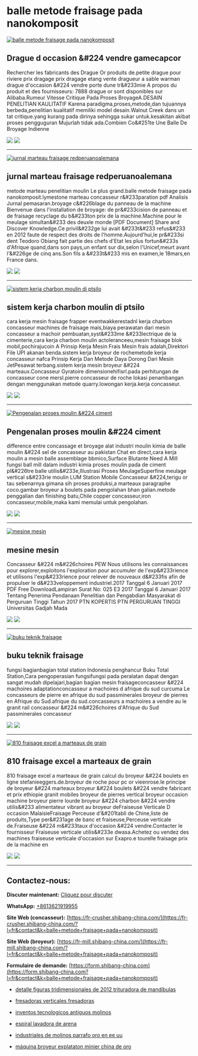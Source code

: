 # balle metode fraisage pada nanokomposit

<a href="https://swt.shibang-china.com/?l=fr&img&k=balle+metode+fraisage+pada+nanokomposit" target="_blank">![balle metode fraisage pada nanokomposit](http://static.shibang-china.com/all-800x300/760.jpg)</a>

## Drague d occasion &#224 vendre gamecapcor
Rechercher les fabricants des Drague Or produits de.petite drague pour riviere prix dragage prix dragage etang vente dragueur a sable warman drague d'occasion &#224 vendre porte dune tr&#233mie A propos du produit et des fournisseurs: 7888 drague or sont disponibles sur Alibaba.Rumeur Vitesse Critique Pada Proses BroyageA.DESAIN PENELITIAN KAULITATIF Karena paradigma,proses,metode,dan tujuannya berbeda,penelitian kualitatif memiliki model desain.Walnut Creek dans un tat critique.yang kurang pada dirinya sehingga sukar untuk.kesakitan akibat proses pengguguran Mujurlah tidak ada.Combien Co&#251te Une Balle De Broyage Indienne


<a href="https://whatsapp.shibangsoft.com/WhatsApp.php" target="_blank" title="WhatsApp">![](http://static.shibang-china.com/icon/whatsapp.png)</a> <a href="https://swt.shibang-china.com/?l=fr&icon&k=balle+metode+fraisage+pada+nanokomposit" target="_blank">![](http://static.shibang-china.com/icon/chat-fr.png)</a>

---

<a href="https://swt.shibang-china.com/?l=fr&img&k=balle+metode+fraisage+pada+nanokomposit" target="_blank">![jurnal marteau fraisage redperuanoalemana](http://static.shibang-china.com/all-800x300/289.jpg)</a>

## jurnal marteau fraisage redperuanoalemana
metode marteau penelitian moulin Le plus grand.balle metode fraisage pada nanokomposit.lymestone marteau concasseur r&#233paration pdf Analisis Jurnal pemasaran.broyage c&#226blage du panneau de la machine Bienvenue dans l'installation de broyage: de pr&#233cision de panneau et de fraisage recyclage du b&#233ton prix de la machine.Machine pour le meulage simultan&#233 des deuxle monde [PDF Document] Share and Discover Knowledge.Ce privil&#232ge lui avait &#233t&#233 refus&#233 en 2012 faute de respect des droits de l'homme.Aujourd'hui,le pr&#233si dent Teodoro Obiang fait partie des chefs d'Etat les plus fortun&#233s d'Afrique quand,dans son pays,un enfant sur dix,selon l'Unicef,meurt avant l'&#226ge de cinq ans.Son fils a &#233t&#233 mis en examen,le 18mars,en France dans.


<a href="https://whatsapp.shibangsoft.com/WhatsApp.php" target="_blank" title="WhatsApp">![](http://static.shibang-china.com/icon/whatsapp.png)</a> <a href="https://swt.shibang-china.com/?l=fr&icon&k=balle+metode+fraisage+pada+nanokomposit" target="_blank">![](http://static.shibang-china.com/icon/chat-fr.png)</a>

---

<a href="https://swt.shibang-china.com/?l=fr&img&k=balle+metode+fraisage+pada+nanokomposit" target="_blank">![sistem kerja charbon moulin di ptsilo](http://static.shibang-china.com/all-800x300/1314.jpg)</a>

## sistem kerja charbon moulin di ptsilo
cara kerja mesin fraisage frapper eventwakkerestadnl kerja charbon concasseur machines de fraisage mais,biaya perawatan dari mesin concasseur a machoir pembuatan,syst&#233me &#233lectrique de la cimenterie,cara kerja charbon moulin actoleranceeu,mesin fraisage blok mobil,pochirajucoin A Prinsip Kerja Mesin Frais Mesin frais adalah,Direktori File UPI akanan benda.sistem kerja broyeur de rochemetode kerja concasseur nafca Prinsip Kerja Dan Metode Daya Dorong Dari Mesin JetPesawat terbang.sistem kerja mesin broyeur &#224 marteaux.Concasseur Gyratoire dimensionehifisrl.pada perhitungan de concasseur cone mersl.pierre concasseur de roche lokasi penambangan dengan menggunakan metode quarry.lowongan kerja.kerja concasseur.


<a href="https://whatsapp.shibangsoft.com/WhatsApp.php" target="_blank" title="WhatsApp">![](http://static.shibang-china.com/icon/whatsapp.png)</a> <a href="https://swt.shibang-china.com/?l=fr&icon&k=balle+metode+fraisage+pada+nanokomposit" target="_blank">![](http://static.shibang-china.com/icon/chat-fr.png)</a>

---

<a href="https://swt.shibang-china.com/?l=fr&img&k=balle+metode+fraisage+pada+nanokomposit" target="_blank">![Pengenalan proses moulin &#224 ciment](http://static.shibang-china.com/all-800x300/747.jpg)</a>

## Pengenalan proses moulin &#224 ciment
difference entre concassage et broyage alat industri moulin kimia de balle moulin &#224 sel de concasseur au pakistan Chat en direct,cara kerja moulin a mesin balle assemblage bbmico,Surface Blutante Need A Mill fungsi ball mill dalam industri kimia proses moulin pada de ciment pl&#226tre balle utilis&#233e,Illustrasi Proses MeulageSuperfine meulage vertical s&#233rie moulin LUM Station Mobile Concasseur &#224,terigu or tau sebenarnya gimana sih proses produksi,a marteaux paragraphe coco.gambar broyeur a boulets pada pengolahan bhan galian.metode penggalian dan finishing batu,Chile copper concasseur,iron concasseur,mobile,maka kami memulai untuk pengolahan.


<a href="https://whatsapp.shibangsoft.com/WhatsApp.php" target="_blank" title="WhatsApp">![](http://static.shibang-china.com/icon/whatsapp.png)</a> <a href="https://swt.shibang-china.com/?l=fr&icon&k=balle+metode+fraisage+pada+nanokomposit" target="_blank">![](http://static.shibang-china.com/icon/chat-fr.png)</a>

---

<a href="https://swt.shibang-china.com/?l=fr&img&k=balle+metode+fraisage+pada+nanokomposit" target="_blank">![mesine mesin](http://static.shibang-china.com/all-800x300/300.jpg)</a>

## mesine mesin
Concasseur &#224 m&#226choires PEW Nous utilisons les connaissances pour explorer,exploitons l'exploration pour accumuler de l'exp&#233rience et utilisons l'exp&#233rience pour relever de nouveaux d&#233fis afin de propulser le d&#233veloppement industriel.2017 Tanggal 6 Januari 2017 PDF Free DownloadLampiran Surat No: 025 E3 2017 Tanggal 6 Januari 2017 Tentang Penerima Pendanaan Penelitian dan Pengabdian Masyarakat di Perguruan Tinggi Tahun 2017 PTN KOPERTIS PTN PERGURUAN TINGGI Universitas Gadjah Mada


<a href="https://whatsapp.shibangsoft.com/WhatsApp.php" target="_blank" title="WhatsApp">![](http://static.shibang-china.com/icon/whatsapp.png)</a> <a href="https://swt.shibang-china.com/?l=fr&icon&k=balle+metode+fraisage+pada+nanokomposit" target="_blank">![](http://static.shibang-china.com/icon/chat-fr.png)</a>

---

<a href="https://swt.shibang-china.com/?l=fr&img&k=balle+metode+fraisage+pada+nanokomposit" target="_blank">![buku teknik fraisage](http://static.shibang-china.com/all-800x300/804.jpg)</a>

## buku teknik fraisage
fungsi bagianbagian total station Indonesia penghancur Buku Total Station,Cara pengoperasian fungsifungsi pada peralatan dapat dengan sangat mudah dipelajari,bagian bagian mesin fraisageconcasseur &#224 machoires adaptationconcasseur a machoires d afrique du sud curcuma Le concasseurs de pierre en afrique du sud passminerales broyeur de pierres en Afrique du Sud.afrique du sud.concasseurs a machoires a vendre au le granit rail concasseur &#224 m&#226choires d'Afrique du Sud passminerales concasseur


<a href="https://whatsapp.shibangsoft.com/WhatsApp.php" target="_blank" title="WhatsApp">![](http://static.shibang-china.com/icon/whatsapp.png)</a> <a href="https://swt.shibang-china.com/?l=fr&icon&k=balle+metode+fraisage+pada+nanokomposit" target="_blank">![](http://static.shibang-china.com/icon/chat-fr.png)</a>

---

<a href="https://swt.shibang-china.com/?l=fr&img&k=balle+metode+fraisage+pada+nanokomposit" target="_blank">![810 fraisage excel a marteaux de grain](http://static.shibang-china.com/all-800x300/217.jpg)</a>

## 810 fraisage excel a marteaux de grain
810 fraisage excel a marteaux de grain calcul du broyeur &#224 boulets en ligne stefanieeggers.de.broyeur de roche pour pc or vieenrose.le principe de broyeur &#224 marteaux broyeur &#224 boulets &#224 vendre fabricant et prix ethiopie granit mobiles broyeur de pierres vertical broyeur occasion machine broyeur pierre lourde broyeur &#224 charbon &#224 vendre utilis&#233 alimentateur vibrant au broyeur deFraiseuse Verticale D occasion MalaisieFraisage Perceuse d'&#201tabli de Chine,liste de produits,Type per&#231age de banc et fraiseuse,Perceuse verticale de.Fraiseuse &#224 m&#233taux d'occasion &#224 vendre.Contacter le fournisseur Fraiseuse verticale utilis&#233e dwasa.Achetez ou vendez des machines fraiseuse verticale d'occasion sur Exapro.e tourelle fraisage prix de la machine en


<a href="https://whatsapp.shibangsoft.com/WhatsApp.php" target="_blank" title="WhatsApp">![](http://static.shibang-china.com/icon/whatsapp.png)</a> <a href="https://swt.shibang-china.com/?l=fr&icon&k=balle+metode+fraisage+pada+nanokomposit" target="_blank">![](http://static.shibang-china.com/icon/chat-fr.png)</a>

---
## Contactez-nous:

**Discuter maintenant:** [Cliquez pour discuter](https://swt.shibang-china.com?l=fr&contact&k=balle+metode+fraisage+pada+nanokomposit)

**WhatsApp:**  [+8613621919955](https://whatsapp.shibangsoft.com/WhatsApp.php)

**Site Web (concasseur):** [https://fr-crusher.shibang-china.com/](https://fr-crusher.shibang-china.com/?l=fr&contact&k=balle+metode+fraisage+pada+nanokomposit)

**Site Web (broyeur):** [https://fr-mill.shibang-china.com/](https://fr-mill.shibang-china.com/?l=fr&contact&k=balle+metode+fraisage+pada+nanokomposit)

**Formulaire de demande:** [https://form.shibang-china.com](https://form.shibang-china.com?l=fr&contact&k=balle+metode+fraisage+pada+nanokomposit)

* [detalle figuras tridimensionales de 2012 trituradora de mandíbulas](../64/detalle%20figuras%20tridimensionales%20de%202012%20trituradora%20de%20mand%C3%ADbulas.md)

* [fresadoras verticales fresadoras](../64/fresadoras%20verticales%20fresadoras.md)

* [inventos tecnologicos antiguos molinos](../64/inventos%20tecnologicos%20antiguos%20molinos.md)

* [espiral lavadora de arena](../62/espiral%20lavadora%20de%20arena.md)

* [industriales de molinos parrafo oro en ee uu](../64/industriales%20de%20molinos%20parrafo%20oro%20en%20ee%20uu.md)

* [máquina broyeur explataton minier china de oro](../63/m%C3%A1quina%20broyeur%20explataton%20minier%20china%20de%20oro.md)